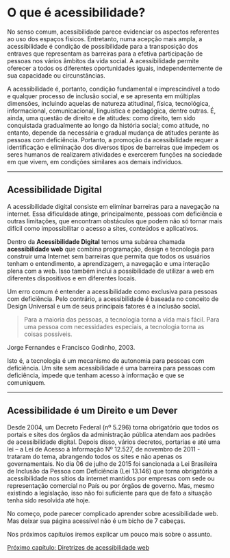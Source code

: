 # O que é acessibilidade?

No senso comum, acessibilidade parece evidenciar os aspectos referentes ao uso dos espaços físicos. Entretanto, numa acepção mais ampla, a acessibilidade é condição de possibilidade para a transposição dos entraves que representam as barreiras para a efetiva participação de pessoas nos vários âmbitos da vida social. A acessibilidade permite oferecer a todos os diferentes oportunidades iguais, independentemente de sua capacidade ou circunstâncias.

A acessibilidade é, portanto, condição fundamental e imprescindível a todo e qualquer processo de inclusão social, e se apresenta em múltiplas dimensões, incluindo aquelas de natureza atitudinal, física, tecnológica, informacional, comunicacional, linguística e pedagógica, dentre outras. É, ainda, uma questão de direito e de atitudes: como direito, tem sido conquistada gradualmente ao longo da história social; como atitude, no entanto, depende da necessária e gradual mudança de atitudes perante às pessoas com deficiência. Portanto, a promoção da acessibilidade requer a identificação e eliminação dos diversos tipos de barreiras que impedem os seres humanos de realizarem atividades e exercerem funções na sociedade em que vivem, em condições similares aos demais indivíduos.

---

## Acessibilidade Digital

A acessibilidade digital consiste em eliminar barreiras para a navegação na internet. Essa dificuldade atinge, principalmente, pessoas com deficiência e outras limitações, que encontram obstáculos que podem não só tornar mais difícil como impossibilitar o acesso a sites, conteúdos e aplicativos.

Dentro da **Acessibilidade Digital** temos uma subárea chamada **acessibilidade web** que combina programação, design e tecnologia para construir uma Internet sem barreiras que permita que todos os usuários tenham o entendimento, a aprendizagem, a navegação e uma interação plena com a web. Isso também inclui a possibilidade de utilizar a web em diferentes dispositivos e em diferentes locais.

Um erro comum é entender a acessibilidade como exclusiva para pessoas com deficiência. Pelo contrário, a acessibilidade é baseada no conceito de Design Universal e um de seus principais fatores é a inclusão social.

> Para a maioria das pessoas, a tecnologia torna a vida mais fácil. Para uma pessoa com necessidades especiais, a tecnologia torna as coisas possíveis.

Jorge Fernandes e Francisco Godinho, 2003.
>

Isto é, a tecnologia é um mecanismo de autonomia para pessoas com deficiência. Um site sem acessibilidade é uma barreira para pessoas com deficiência, impede que tenham acesso à informação e que se comuniquem.

---

## Acessibilidade é um Direito e um Dever

Desde 2004, um Decreto Federal (nº 5.296) torna obrigatório que todos os portais e sites dos órgãos da administração pública atendam aos padrões de acessibilidade digital. Depois disso, vários decretos, portarias e até uma lei – a Lei de Acesso à Informação Nº 12.527, de novembro de 2011 - trataram do tema, abrangendo todos os sites e não apenas os governamentais. No dia 06 de julho de 2015 foi sancionada a Lei Brasileira de Inclusão da Pessoa com Deficiência (Lei 13.146) que torna obrigatória a acessibilidade nos sítios da internet mantidos por empresas com sede ou representação comercial no País ou por órgãos de governo. Mas, mesmo existindo a legislação, isso não foi suficiente para que de fato a situação tenha sido resolvida até hoje.

No começo, pode parecer complicado aprender sobre acessibilidade web. Mas deixar sua página acessível não é um bicho de 7 cabeças.

Nos próximos capítulos iremos explicar um pouco mais sobre o assunto.

[Próximo capítulo: Diretrizes de acessibilidade web](../02-Diretrizes-de-acessibilidade-web/Diretrizes-de-acessibilidade-web.md)
